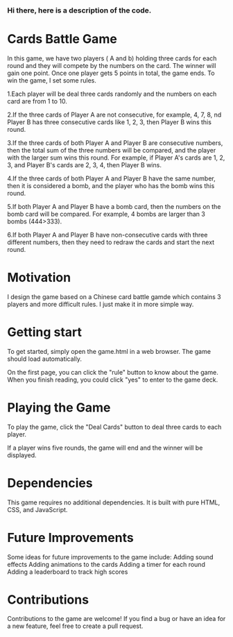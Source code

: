 ### Hi there, here is a description of the code.

# Cards Battle Game

In this game, we have two players ( A and b) holding three cards for each round and they will compete by the numbers on the card. The winner will gain one point. Once one player gets 5 points in total, the game ends.
To win the game, I set some rules.

1.Each player will be deal three cards randomly and the numbers on each card are from 1 to 10.

2.If the three cards of Player A are not consecutive, for example, 4, 7, 8, nd Player B has three consecutive cards like 1, 2, 3, then Player B wins this round.

3.If the three cards of both Player A and Player B are consecutive numbers, then the total sum of the three numbers will be compared, and the player with the larger sum wins this round. For example, if Player A's cards are 1, 2, 3, and Player B's cards are 2, 3, 4, then Player B wins.

4.If the three cards of both Player A and Player B have the same number, then it is considered a bomb, and the player who has the bomb wins this round.

5.If both Player A and Player B have a bomb card, then the numbers on the bomb card will be compared. For example, 4 bombs are larger than 3 bombs (444>333).

6.If both Player A and Player B have non-consecutive cards with three different numbers, then they need to redraw the cards and start the next round.

# Motivation
I design the game based on a Chinese card battle gamde which contains 3 players and more difficult rules. I just make it in more simple way.

# Getting start
To get started, simply open the game.html in a web browser. The game should load automatically.

On the first page, you can click the "rule" button to know about the game. When you finish reading, you could click "yes" to enter to the game deck.


# Playing the Game

To play the game, click the "Deal Cards" button to deal three cards to each player. 

If a player wins five rounds, the game will end and the winner will be displayed.

# Dependencies
This game requires no additional dependencies. It is built with pure HTML, CSS, and JavaScript.

# Future Improvements
Some ideas for future improvements to the game include:
Adding sound effects
Adding animations to the cards
Adding a timer for each round
Adding a leaderboard to track high scores
# Contributions
Contributions to the game are welcome! If you find a bug or have an idea for a new feature, feel free to create a pull request.


